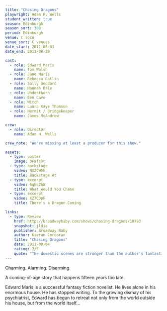 ```yaml
---
title: "Chasing Dragons"
playwright: Adam H. Wells
student_written: true
season: Edinburgh
season_sort: 300
period: Edinburgh
venue: C soco
venue_sort: C venues
date_start: 2011-08-03
date_end: 2011-08-29

cast:
  - role: Edward Maris
    name: Tom Walsh
  - role: Jane Maris
    name: Rebecca Catlin
  - role: Sally Goddard
    name: Hannah Dale
  - role: Underthorn
    name: Ben Cave
  - role: Witch
    name: Laura Kaye Thomson
  - role: Hermit / Bridgekeeper
    name: James McAndrew

crew:
  - role: Director
    name: Adam H. Wells

crew_note: "We're missing at least a producer for this show."

assets:
  - type: poster
    image: DF9fsRr
  - type: backstage
    video: NXZCW5k
    title: Backstage At
  - type: excerpt
    video: 6qhqZhW
    title: What Would You Chase
  - type: excerpt
    video: KZ7CDpF
    title: There's a Dragon Coming

links:
  - type: Review
    href: http://broadwaybaby.com/shows/chasing-dragons/18793
    snapshot: jldja
    publisher: Broadway Baby
    author: Kieran Corcoran
    title: "Chasing Dragons"
    date: 2011-08-04
    rating: 2/5
    quote: "The domestic scenes are stronger than the author's fantastical hallucinations, managing to sculpt a functional and believable dynamic."
---
```

Charming. Alarming. Disarming.

A coming-of-age story that happens fifteen years too late.

Edward Maris is a successful fantasy fiction novelist. He lives alone in his enormous house. He has stopped writing. To the growing dismay of his psychiatrist, Edward has begun to retreat not only from the world outside his house, but from the world itself...
